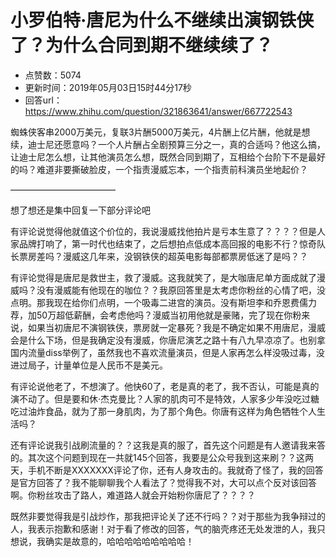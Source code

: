 # 小罗伯特·唐尼为什么不继续出演钢铁侠了？为什么合同到期不继续续了？
- 点赞数：5074
- 更新时间：2019年05月03日15时44分17秒
- 回答url：https://www.zhihu.com/question/321863641/answer/667722543
<body>
 <p data-pid="ww3oFm3R">蜘蛛侠客串2000万美元，复联3片酬5000万美元，4片酬上亿片酬，他就是想续，迪士尼还愿意吗？一个人片酬占全剧预算三分之一，真的合适吗？他这么搞，让迪士尼怎么想，让其他演员怎么想，既然合同到期了，互相给个台阶下不是最好的吗？难道非要撕破脸皮，一个指责漫威忘本，一个指责前科演员坐地起价？</p>
 <p data-pid="JdJN2PNQ">————————————</p>
 <p data-pid="ZZr7-Me-">想了想还是集中回复一下部分评论吧</p>
 <p data-pid="PVACjANh">有评论说觉得他就值这个价位的，我说漫威找他拍片是亏本生意了？？？？但是人家品牌打响了，第一时代也结束了，之后想拍点低成本高回报的电影不行？惊奇队长票房差吗？漫威这几年来，没钢铁侠的超英电影每部都票房低迷了是吗？？</p>
 <p data-pid="H6N5Kb4u">有评论觉得是唐尼是救世主，救了漫威。这我就笑了，是大咖唐尼单方面成就了漫威吗？没有漫威能有他现在的咖位？？我原回答里是太考虑你粉丝的心情了吧，没点明。那我现在给你们点明，一个吸毒二进宫的演员。没有斯坦李和乔恩费儒力荐，加50万超低薪酬，会考虑他吗？漫威当初用他就是豪赌，完了现在你粉来说，如果当初唐尼不演钢铁侠，票房就一定暴死？我是不确定如果不用唐尼，漫威会是什么下场，但是我确定没有漫威，你唐尼演艺之路十有八九早凉凉了。也别拿国内流量diss举例了，虽然我也不喜欢流量演员，但是人家再怎么样没吸过毒，没进过局子，计量单位是人民币不是美元。</p>
 <p data-pid="vuovUKGt">有评论说他老了，不想演了。他快60了，老是真的老了，我不否认，可能是真的演不动了。但是要和休·杰克曼比？人家的肌肉可不是特效，人家多少年没吃过糖吃过油炸食品，就为了那一身肌肉，为了那个角色。你唐有这样为角色牺牲个人生活吗？</p>
 <p data-pid="tqUdsty5">还有评论说我引战刷流量的？？这我是真的服了，首先这个问题是有人邀请我来答的。其次这个问题到现在一共就145个回答，我要是公众号我到这来刷？？这两天，手机不断是XXXXXXX评论了你，还有人身攻击的。我就奇了怪了，我的回答是官方回答了？我不能聊聊我个人看法了？觉得我不对，大可以点个反对该回答啊。你粉丝攻击了路人，难道路人就会开始粉你唐尼了？？？？</p>
 <p data-pid="IyvtQUvc">既然非要觉得我是引战炒作，那我把评论关了还不行吗？？对于那些为我争辩过的人，我表示抱歉和感谢！对于看了修改的回答，气的脑壳疼还无处发泄的人，我只想说，我确实是故意的，哈哈哈哈哈哈哈哈哈！</p>
 <p></p>
</body>